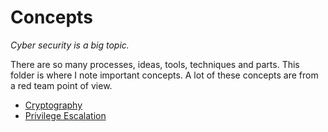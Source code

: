 # Concepts

*Cyber security is a big topic.*

There are so many processes, ideas, tools, techniques and parts. This folder is where I note important concepts. A lot of these concepts are from a red team point of view.

- [Cryptography](cryptography.md)
- [Privilege Escalation](privilege_escalation.md)
